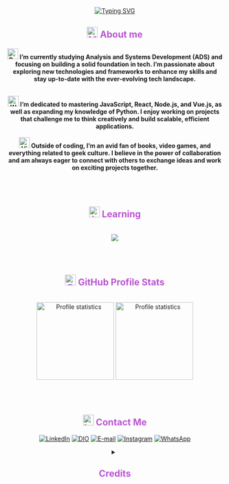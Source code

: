 <div align="center" style="text-align: center;">
  <a href="https://git.io/typing-svg">
    <img src="https://readme-typing-svg.herokuapp.com/?center=true&vCenter=true&color=BA55D3&lines=Wellcome!👋;%20My+name's+Paula+Alessandra+🙋🏻‍♀️" alt="Typing SVG">
  </a>

</div>
<h2 align="center" style="color: #BA55D3;"><img src="https://raw.githubusercontent.com/Tarikul-Islam-Anik/Telegram-Animated-Emojis/main/Objects/Magnifying%20Glass%20Tilted%20Left.webp" alt="Magnifying Glass Tilted Left" width="25" height="25"/> About me</h2>
<div>


  <h4 align="center"><img src="https://raw.githubusercontent.com/Tarikul-Islam-Anik/Telegram-Animated-Emojis/main/Objects/Books.webp" alt="Books" width="25" height="25" /> I’m currently studying Analysis and Systems Development (ADS) and focusing on building a solid foundation in tech. I’m passionate about exploring new technologies and frameworks to enhance my skills and stay up-to-date with the ever-evolving tech landscape.
<br> </br>

<img src="https://raw.githubusercontent.com/Tarikul-Islam-Anik/Telegram-Animated-Emojis/main/People/Woman%20Technologist.webp" alt="Woman Technologist" width="25" height="25" /> I’m dedicated to mastering JavaScript, React, Node.js, and Vue.js, as well as expanding my knowledge of Python. I enjoy working on projects that challenge me to think creatively and build scalable, efficient applications.
<br> </br>
<img src="https://raw.githubusercontent.com/Tarikul-Islam-Anik/Telegram-Animated-Emojis/main/Activity/Video%20Game.webp" alt="Video Game" width="25" height="25" /> Outside of coding, I’m an avid fan of books, video games, and everything related to geek culture. I believe in the power of collaboration and am always eager to connect with others to exchange ideas and work on exciting projects together.
</h4>
</div>

<br> </br>

<h2 align="center" style="color: #BA55D3;"><img src="https://raw.githubusercontent.com/Tarikul-Islam-Anik/Telegram-Animated-Emojis/main/Objects/Laptop.webp" alt="Laptop" width="25" height="25" /> Learning</h2>
</br>
<div align="center">
  <img src="https://skillicons.dev/icons?i=git,github,visualstudio,vscode,pycharm,figma,html,css,bootstrap,js,ts,vuejs,nodejs,angular,react,py,mysql,aws,cs,dotnet,autocad,notion&perline=10" />
</div>


<br> </br>


<h2 align="center" style="color:#BA55D3;"><img src="https://raw.githubusercontent.com/Tarikul-Islam-Anik/Telegram-Animated-Emojis/main/Objects/Bar%20Chart.webp" alt="Bar Chart" width="25" height="25" /> GitHub Profile Stats</h2>
</br>
<div align="center"> 
  <a href="https://github.com/paulaalessandrars">
  <img src="https://github-readme-stats-git-masterrstaa-rickstaa.vercel.app/api/top-langs/?username=paulaalessandrars&layout=compact&hide_border=true&theme=dracula" alt="Profile statistics" height="180em"><a>
  <img src="https://github-profile-summary-cards.vercel.app/api/cards/stats?username=paulaalessandrars&layout=compact&hide_border=true&theme=dracula" alt="Profile statistics" height="180em"></a>
</div>

<br> </br>

<h2 align="center" style="color: #BA55D3;"><img src="https://raw.githubusercontent.com/Tarikul-Islam-Anik/Telegram-Animated-Emojis/main/Objects/Inbox%20Tray.webp" alt="Inbox Tray" width="25" height="25" /> Contact Me </h2>

<div align="center">


[![LinkedIn](https://img.shields.io/badge/-LinkedIn-0077B5?style=for-the-badge&logo=linkedin&logoColor=white)](https://www.linkedin.com/in/paula-alessandra-rodrigues-dos-santos-57586759/)
[![DIO](https://img.shields.io/badge/-%20DIO%20PROFILE-9932CC?style=for-the-badge)](https://www.dio.me/users/paulaalessandra_rodrigues_75255)
[![E-mail](https://img.shields.io/badge/-Email-F0F8FF?style=for-the-badge&logo=microsoft-outlook&logoColor=007BFF)](mailto:paulaalessandra_rodrigues@outlook.com)
[![Instagram](https://img.shields.io/badge/-Instagram-F08080?style=for-the-badge&logo=instagram&logoColor=white)](https://www.instagram.com/paulaalessandrars/)
[![WhatsApp](https://img.shields.io/badge/WhatsApp-25D366?style=for-the-badge&logo=whatsapp&logoColor=white)](https://wa.me/+5551981368934)


<details align="center">
  <summary><h2 align="center" style="color: #BA55D3;">Credits</summary> 
  - GitHub Stats by <a href="https://github.com/anuraghazra/github-readme-stats">anuraghazra</a>
  <br>
  - GitHub Streak by <a href="https://github.com/DenverCoder1/github-readme-streak-stats">DenverCoder1</a>
  <br>
  - GitHub Skill Icons by <a href="https://github.com/tandpfun/skill-icons.git">Thijs</a>
  <br>
</details>
